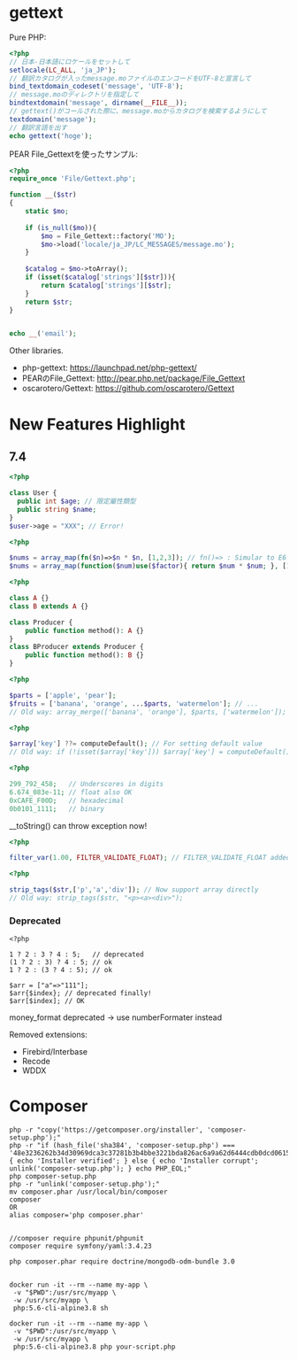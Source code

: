 

# gettext

Pure PHP:
```php
<?php
// 日本-日本語にロケールをセットして
setlocale(LC_ALL, 'ja_JP'); 
// 翻訳カタログが入ったmessage.moファイルのエンコードをUTF-8と宣言して
bind_textdomain_codeset('message', 'UTF-8');
// message.moのディレクトリを指定して
bindtextdomain('message', dirname(__FILE__));
// gettext()がコールされた際に、message.moからカタログを検索するようにして
textdomain('message');
// 翻訳言語を出す
echo gettext('hoge');

```

PEAR File_Gettextを使ったサンプル:
```php
<?php
require_once 'File/Gettext.php';

function __($str)
{
    static $mo;
    
    if (is_null($mo)){
        $mo = File_Gettext::factory('MO');
        $mo->load('locale/ja_JP/LC_MESSAGES/message.mo');
    }
    
    $catalog = $mo->toArray();
    if (isset($catalog['strings'][$str])){
        return $catalog['strings'][$str];
    }
    return $str;
}


echo __('email');
```

Other libraries.

- php-gettext: https://launchpad.net/php-gettext/
- PEARのFile_Gettext: http://pear.php.net/package/File_Gettext
- oscarotero/Gettext: https://github.com/oscarotero/Gettext



# New Features Highlight

## 7.4

```php
<?php

class User {
  public int $age; // 限定屬性類型
  public string $name;
}
$user->age = "XXX"; // Error!

```

```php
<?php

$nums = array_map(fn($n)=>$n * $n, [1,2,3]); // fn()=> : Simular to E6 syntax
$nums = array_map(function($num)use($factor){ return $num * $num; }, [1,2,3])
```

```php
<?php

class A {}
class B extends A {}

class Producer {
    public function method(): A {}
}
class BProducer extends Producer {
    public function method(): B {}
}
```

```php
<?php

$parts = ['apple', 'pear'];
$fruits = ['banana', 'orange', ...$parts, 'watermelon']; // ...
// Old way: array_merge(['banana', 'orange'], $parts, ['watermelon']);
```

```php
<?php

$array['key'] ??= computeDefault(); // For setting default value
// Old way: if (!isset($array['key'])) $array['key'] = computeDefault();
```

```php
<?php

299_792_458;   // Underscores in digits
6.674_083e-11; // float also OK
0xCAFE_F00D;   // hexadecimal
0b0101_1111;   // binary
```

__toString() can throw exception now!

```php
<?php

filter_var(1.00, FILTER_VALIDATE_FLOAT); // FILTER_VALIDATE_FLOAT added for filter
```


```php
<?php

strip_tags($str,['p','a','div']); // Now support array directly
// Old way: strip_tags($str, "<p><a><div>");
```

### Deprecated

```
<?php

1 ? 2 : 3 ? 4 : 5;   // deprecated
(1 ? 2 : 3) ? 4 : 5; // ok
1 ? 2 : (3 ? 4 : 5); // ok

$arr = ["a"=>"111"];
$arr{$index}; // deprecated finally!
$arr[$index]; // OK
```

money_format deprecated -> use numberFormater instead

Removed extensions:
- Firebird/Interbase
- Recode
- WDDX


# Composer

	php -r "copy('https://getcomposer.org/installer', 'composer-setup.php');"
	php -r "if (hash_file('sha384', 'composer-setup.php') === '48e3236262b34d30969dca3c37281b3b4bbe3221bda826ac6a9a62d6444cdb0dcd0615698a5cbe587c3f0fe57a54d8f5') { echo 'Installer verified'; } else { echo 'Installer corrupt'; unlink('composer-setup.php'); } echo PHP_EOL;"
	php composer-setup.php
	php -r "unlink('composer-setup.php');"
	mv composer.phar /usr/local/bin/composer
	composer
	OR
	alias composer='php composer.phar'


	//composer require phpunit/phpunit
	composer require symfony/yaml:3.4.23

	php composer.phar require doctrine/mongodb-odm-bundle 3.0


	docker run -it --rm --name my-app \
	 -v "$PWD":/usr/src/myapp \
	 -w /usr/src/myapp \
	 php:5.6-cli-alpine3.8 sh

	docker run -it --rm --name my-app \
	 -v "$PWD":/usr/src/myapp \
	 -w /usr/src/myapp \
	 php:5.6-cli-alpine3.8 php your-script.php


<?php
require "vendor/autoload.php";

$input = file_get_contents("test.yaml");
$result = \Symfony\Component\Yaml\Yaml::parse($input);
var_dump($result);


